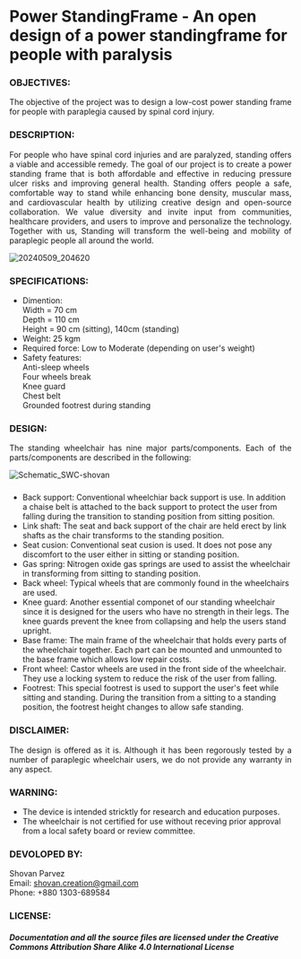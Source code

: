 # Power StandingFrame - An open design of a power standingframe for people with paralysis

### OBJECTIVES:
<P align="justify"> The objective of the project was to design a low-cost power standing frame for people with paraplegia caused by spinal cord injury.</P> 

### DESCRIPTION:
<P align="justify"> For people who have spinal cord injuries and are paralyzed, standing offers a viable and accessible remedy. The goal of our project is to create a power standing frame that is both affordable and effective in reducing pressure ulcer risks and improving general health. Standing offers people a safe, comfortable way to stand while enhancing bone density, muscular mass, and cardiovascular health by utilizing creative design and open-source collaboration. We value diversity and invite input from communities, healthcare providers, and users to improve and personalize the technology. Together with us, Standing will transform the well-being and mobility of paraplegic people all around the world.</P>
 
![20240509_204620](https://github.com/SHOVANPARVEZ/Power-StandingFrame---An-open-design-of-a-power-standingframe-for-people-with-paralysis/assets/140902671/999c2d6b-8e3b-4dad-8524-b2e970173390)



### SPECIFICATIONS:
- Dimention: <br/>
  <tab/> Width = 70 cm <br/>
  <tab/> Depth = 110 cm <br/>
  <tab/> Height = 90 cm (sitting), 140cm (standing) <br/>
- Weight: 25 kgm  <br/>
- Required force: Low to Moderate (depending on user's weight) <br/>
- Safety features: <br/>
  <tab/> Anti-sleep wheels <br/>
  <tab/> Four wheels break <br/>
  <tab/> Knee guard <br/>
  <tab/> Chest belt <br/>
  <tab/> Grounded footrest during standing <br/>
  
### DESIGN:
<P align="justify"> The standing wheelchair has nine major parts/components. Each of the parts/components are described in the following:
 
![Schematic_SWC-shovan](https://github.com/SHOVANPARVEZ/StandingWheelchair-manual/blob/main/standing%20wheelchair%20design.png)


###
- Back support: Conventional wheelchiar back support is use. In addition a chaise belt is attached to the back support to protect the user from falling during the transition to standing position from sitting position.
- Link shaft: The seat and back support of the chair are held erect by link shafts as the chair transforms to the standing position.
- Seat cusion: Conventional seat cusion is used. It does not pose any discomfort to the user either in sitting or standing position.
- Gas spring: Nitrogen oxide gas springs are used to assist the wheelchair in transforming from sitting to standing position.
- Back wheel: Typical wheels that are commonly found in the wheelchairs are used.
- Knee guard: Another essential componet of our standing wheelchair since it is designed for the users who have no strength in their legs. The knee guards prevent the knee from collapsing and help the users stand upright.
- Base frame: The main frame of the wheelchair that holds every parts of the wheelchair together. Each part can be mounted and unmounted to the base frame which allows low repair costs.
- Front wheel: Castor wheels are used in the front side of the wheelchair. They use a locking system to reduce the risk of the user from falling.
- Footrest: This special footrest is used to support the user's feet while sitting and standing. During the transition from a sitting to a standing position, the footrest height changes to allow safe standing.
 
### DISCLAIMER:
<P align="justify"> The design is offered as it is. Although it has been regorously tested by a number of paraplegic wheelchair users, we do not provide any warranty in any aspect.</P>

### WARNING:
- The device is intended stricktly for research and education purposes.
- The wheelchair is not certified for use without receving prior approval from a local safety board or review committee.

### DEVOLOPED BY:
 Shovan Parvez <br/>
 Email: shovan.creation@gmail.com <br/>
 Phone: +880 1303-689584 <br/>

### LICENSE:
##### Documentation and all the source files are licensed under the Creative Commons Attribution Share Alike 4.0 International License
